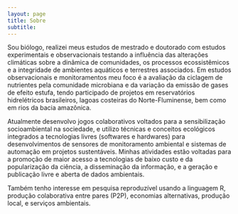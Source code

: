 ```yaml
---
layout: page
title: Sobre
subtitle: 
---
```


Sou biólogo, realizei meus estudos de mestrado e doutorado com estudos experimentais e observacionais testando a influência das alterações climáticas sobre a dinâmica de comunidades, os processos ecossistêmicos e a integridade de ambientes aquáticos e terrestres associados. Em estudos observacionais e monitoramentos meu foco é a avaliação da ciclagem de nutrientes pela comunidade microbiana e da variação da emissão de gases de efeito estufa, tendo participado de projetos em reservatórios hidrelétricos brasileiros, lagoas costeiras do Norte-Fluminense, bem como em rios da bacia amazônica.

Atualmente desenvolvo jogos colaborativos voltados para a sensibilização socioambiental na sociedade, e utilizo técnicas e conceitos ecológicos integrados a tecnologias livres (softwares e hardwares) para desenvolvimentos de sensores de monitoramento ambiental e sistemas de automação em projetos sustentáveis. Minhas atividades estão voltadas para a promoção de maior acesso a tecnologias de baixo custo e da popularização da ciência, a disseminação da informação, e a geração e publicação livre e aberta de dados ambientais.

Também tenho interesse em pesquisa reproduzível usando a linguagem R, produção colaborativa entre pares (P2P), economias alternativas, produção local, e serviços ambientais.
